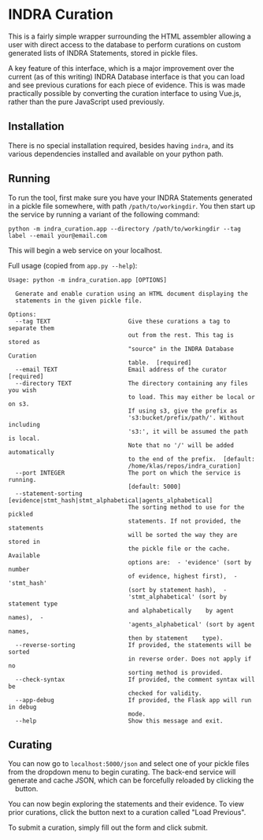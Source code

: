 # INDRA Curation

This is a fairly simple wrapper surrounding the HTML assembler allowing a user
with direct access to the database to perform curations on custom generated
lists of INDRA Statements, stored in pickle files.

A key feature of this interface, which is a major improvement over the
current (as of this writing) INDRA Database interface is that you can load
and see previous curations for each piece of evidence. This is was made
practically possible by converting the curation interface to using Vue.js,
rather than the pure JavaScript used previously.


## Installation

There is no special installation required, besides having `indra`,
and its various dependencies installed and available on your python path.


## Running

To run the tool, first make sure you have your INDRA Statements generated in a
pickle file somewhere, with path `/path/to/workingdir`. You then start up
the service by running a variant of the following command:

```shell
python -m indra_curation.app --directory /path/to/workingdir --tag label --email your@email.com
```

This will begin a web service on your localhost.

Full usage (copied from `app.py --help`):

```
Usage: python -m indra_curation.app [OPTIONS]

  Generate and enable curation using an HTML document displaying the
  statements in the given pickle file.

Options:
  --tag TEXT                      Give these curations a tag to separate them
                                  out from the rest. This tag is stored as
                                  "source" in the INDRA Database Curation
                                  table.  [required]
  --email TEXT                    Email address of the curator  [required]
  --directory TEXT                The directory containing any files you wish
                                  to load. This may either be local or on s3.
                                  If using s3, give the prefix as
                                  's3:bucket/prefix/path/'. Without including
                                  's3:', it will be assumed the path is local.
                                  Note that no '/' will be added automatically
                                  to the end of the prefix.  [default:
                                  /home/klas/repos/indra_curation]
  --port INTEGER                  The port on which the service is running.
                                  [default: 5000]
  --statement-sorting [evidence|stmt_hash|stmt_alphabetical|agents_alphabetical]
                                  The sorting method to use for the pickled
                                  statements. If not provided, the statements
                                  will be sorted the way they are stored in
                                  the pickle file or the cache. Available
                                  options are:  - 'evidence' (sort by number
                                  of evidence, highest first),  - 'stmt_hash'
                                  (sort by statement hash),  -
                                  'stmt_alphabetical' (sort by statement type
                                  and alphabetically    by agent names),  -
                                  'agents_alphabetical' (sort by agent names,
                                  then by statement    type).
  --reverse-sorting               If provided, the statements will be sorted
                                  in reverse order. Does not apply if no
                                  sorting method is provided.
  --check-syntax                  If provided, the comment syntax will be
                                  checked for validity.
  --app-debug                     If provided, the Flask app will run in debug
                                  mode.
  --help                          Show this message and exit.
```

## Curating

You can now go to `localhost:5000/json` and select one of your pickle files
from the dropdown menu to begin curating. The back-end service will generate
and cache JSON, which can be forcefully reloaded by clicking the
<img src="https://bigmech.s3.amazonaws.com/indra-db/reload.png" width=10 height=10> button.

You can now begin exploring the statements and their evidence. To view prior
curations, click the button next to a curation called "Load Previous".

To submit a curation, simply fill out the form and click submit.

